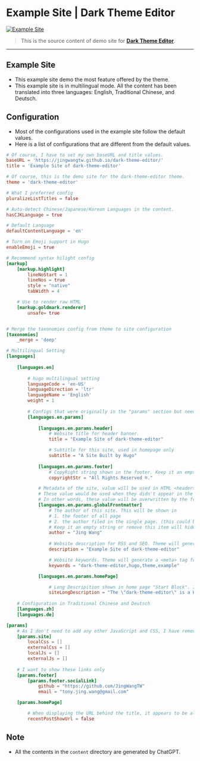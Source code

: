 # Example Site | Dark Theme Editor 
[![Example Site](https://github.com/JingWangTW/dark-theme-editor/actions/workflows/hugo.yml/badge.svg)](https://github.com/JingWangTW/dark-theme-editor/actions/workflows/hugo.yml)

> This is the source content of demo site for [**Dark Theme Editor**](https://github.com/JingWangTW/dark-theme-editor).

---
## Example Site
* This example site demo the most feature offered by the theme.
* This example site is in multilingual mode. All the content has been translated into three languages: English, Traditional Chinese, and Deutsch.
 
## Configuration
* Most of the configurations used in the example site follow the default values.
* Here is a list of configurations that are different from the default values.
```toml
# Of course, I have to set my own baseURL and title values.
baseURL = 'https://jingwangtw.github.io/dark-theme-editor/'
title = 'Example Site of dark-theme-editor'

# Of course, this is the demo site for the dark-theme-editor theme.
theme = 'dark-theme-editor'

# What I preferred config
pluralizeListTitles = false

# Auto-detect Chinese/Japanese/Korean Languages in the content.
hasCJKLanguage = true

# Default Language
defaultContentLanguage = 'en'

# Turn on Emoji support in Hugo
enableEmoji = true

# Recommend syntax hilight config
[markup]
    [markup.highlight]
        lineNoStart = 1
        lineNos = true
        style = "native"
        tabWidth = 4

    # Use to render raw HTML
    [markup.goldmark.renderer]
        unsafe= true


# Merge the taxonomies config from theme to site configuration
[taxonomies]
    _merge = 'deep'

# Multilingual Setting
[languages]
    
    [languages.en]
        
        # hugo multilingual setting
        languageCode = 'en-US'
        languageDirection = 'ltr'
        languageName = 'English'
        weight = 1
        
        # Configs that were originally in the "params" section but need to be translated.
        [languages.en.params]
            
            [languages.en.params.header]
                # Website title for header banner.
                title = "Example Site of dark-theme-editor"

                # Subtitle for this site, used in homepage only
                subtitle = "A Site Built by Hugo"
            
            [languages.en.params.footer]
                # CopyRight string shown in the footer. Keep it an empty string or remove this item will hide it from the page.
                copyrightStr = "All Rights Reserved ®."

            # Metadata of the site, value will be used in HTML <header>
            # These value would be used when they didn't appear in the frontmatter of a single page.
            # In other words, these value will be overwritten by the frontmatter in the single page.
            [languages.en.params.globalFrontmatter]
                # The author of this site. This will be shown in 
                # 1. the footer of all page
                # 2. the author filed in the single page. (this could be overwritten by the frontmatter of the single page.)
                # Keep it an empty string or remove this item will hide it from the page
                author = "Jing Wang"
                
                # Website description for RSS and SEO. Theme will generate a <meta> tag for this item
                description = "Example Site of dark-theme-editor"

                # Website keywords. Theme will generate a <meta> tag for this item.
                keywords = "dark-theme-editor,hugo,theme,example"

            [languages.en.params.homePage]

                # Long Descripition shown in home page "Start Block". Is is recommended to have the paragraph shorter than 100 words.        
                siteLongDescription = "The \"dark-theme-editor\" is a Hugo theme that resembles a code editor in dark mode, suitable for developers and programmers. The customizable dark color scheme provides a modern and professional appearance and may alleviate eye strain. Overall, it's a practical and visually appealing theme for creating a distinctive website."
    
    # Configuration in Traditional Chinese and Deutsch 
    [languages.zh]
    [languages.de]

[params]
    # As I don't need to add any other JavaScript and CSS, I have removed the following items.
    [params.site]
        localCss = []
        externalCss = []
        localJs = []
        externalJs = []
    
    # I want to show these links only
    [params.footer]
        [params.footer.socialLink]
            github = "https://github.com/JingWangTW"
            email = "tony.jing.wang@gmail.com"

    [params.homePage]

        # When displaying the URL behind the title, it appears to be all messed up.
        recentPostShowUrl = false
```

## Note
* All the contents in the `content` directory are generated by ChatGPT.